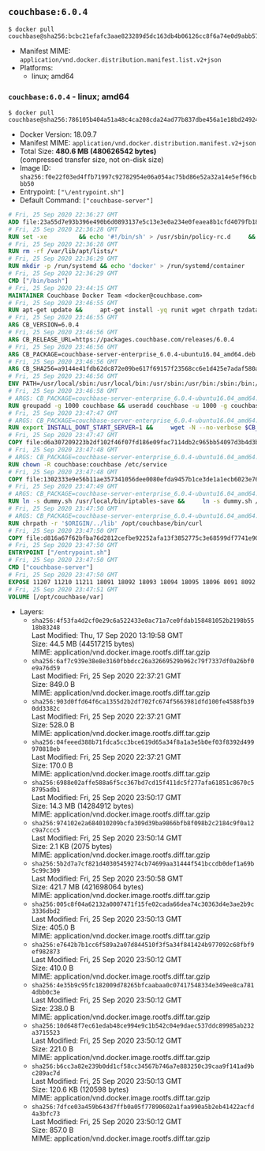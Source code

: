 ## `couchbase:6.0.4`

```console
$ docker pull couchbase@sha256:bcbc21efafc3aae823289d5dc163db4b06126cc8f6a74e0d9abb5730499d5447
```

-	Manifest MIME: `application/vnd.docker.distribution.manifest.list.v2+json`
-	Platforms:
	-	linux; amd64

### `couchbase:6.0.4` - linux; amd64

```console
$ docker pull couchbase@sha256:786105b404a51a48c4ca208cda24ad77b837dbe456a1e18bd24924d640fc36c7
```

-	Docker Version: 18.09.7
-	Manifest MIME: `application/vnd.docker.distribution.manifest.v2+json`
-	Total Size: **480.6 MB (480626542 bytes)**  
	(compressed transfer size, not on-disk size)
-	Image ID: `sha256:f0e22f03ed4ffb71997c92782954e06a054ac75bd86e52a32a14e5ef96cbbb50`
-	Entrypoint: `["\/entrypoint.sh"]`
-	Default Command: `["couchbase-server"]`

```dockerfile
# Fri, 25 Sep 2020 22:36:27 GMT
ADD file:23a55d7e93b396e490b6d0893137e5c13e3e0a234e0feaea8b1cfd4079fb1882 in / 
# Fri, 25 Sep 2020 22:36:28 GMT
RUN set -xe 		&& echo '#!/bin/sh' > /usr/sbin/policy-rc.d 	&& echo 'exit 101' >> /usr/sbin/policy-rc.d 	&& chmod +x /usr/sbin/policy-rc.d 		&& dpkg-divert --local --rename --add /sbin/initctl 	&& cp -a /usr/sbin/policy-rc.d /sbin/initctl 	&& sed -i 's/^exit.*/exit 0/' /sbin/initctl 		&& echo 'force-unsafe-io' > /etc/dpkg/dpkg.cfg.d/docker-apt-speedup 		&& echo 'DPkg::Post-Invoke { "rm -f /var/cache/apt/archives/*.deb /var/cache/apt/archives/partial/*.deb /var/cache/apt/*.bin || true"; };' > /etc/apt/apt.conf.d/docker-clean 	&& echo 'APT::Update::Post-Invoke { "rm -f /var/cache/apt/archives/*.deb /var/cache/apt/archives/partial/*.deb /var/cache/apt/*.bin || true"; };' >> /etc/apt/apt.conf.d/docker-clean 	&& echo 'Dir::Cache::pkgcache ""; Dir::Cache::srcpkgcache "";' >> /etc/apt/apt.conf.d/docker-clean 		&& echo 'Acquire::Languages "none";' > /etc/apt/apt.conf.d/docker-no-languages 		&& echo 'Acquire::GzipIndexes "true"; Acquire::CompressionTypes::Order:: "gz";' > /etc/apt/apt.conf.d/docker-gzip-indexes 		&& echo 'Apt::AutoRemove::SuggestsImportant "false";' > /etc/apt/apt.conf.d/docker-autoremove-suggests
# Fri, 25 Sep 2020 22:36:28 GMT
RUN rm -rf /var/lib/apt/lists/*
# Fri, 25 Sep 2020 22:36:29 GMT
RUN mkdir -p /run/systemd && echo 'docker' > /run/systemd/container
# Fri, 25 Sep 2020 22:36:29 GMT
CMD ["/bin/bash"]
# Fri, 25 Sep 2020 23:44:15 GMT
MAINTAINER Couchbase Docker Team <docker@couchbase.com>
# Fri, 25 Sep 2020 23:46:55 GMT
RUN apt-get update &&     apt-get install -yq runit wget chrpath tzdata     lsof lshw sysstat net-tools numactl python-httplib2 &&     apt-get autoremove && apt-get clean &&     rm -rf /var/lib/apt/lists/* /tmp/* /var/tmp/*
# Fri, 25 Sep 2020 23:46:55 GMT
ARG CB_VERSION=6.0.4
# Fri, 25 Sep 2020 23:46:56 GMT
ARG CB_RELEASE_URL=https://packages.couchbase.com/releases/6.0.4
# Fri, 25 Sep 2020 23:46:56 GMT
ARG CB_PACKAGE=couchbase-server-enterprise_6.0.4-ubuntu16.04_amd64.deb
# Fri, 25 Sep 2020 23:46:56 GMT
ARG CB_SHA256=a9144e41fdb62dc872e09be617f69157f23568cc6e1d425e7adaf580aeba9adf
# Fri, 25 Sep 2020 23:46:56 GMT
ENV PATH=/usr/local/sbin:/usr/local/bin:/usr/sbin:/usr/bin:/sbin:/bin:/opt/couchbase/bin:/opt/couchbase/bin/tools:/opt/couchbase/bin/install
# Fri, 25 Sep 2020 23:46:58 GMT
# ARGS: CB_PACKAGE=couchbase-server-enterprise_6.0.4-ubuntu16.04_amd64.deb CB_RELEASE_URL=https://packages.couchbase.com/releases/6.0.4 CB_SHA256=a9144e41fdb62dc872e09be617f69157f23568cc6e1d425e7adaf580aeba9adf CB_VERSION=6.0.4
RUN groupadd -g 1000 couchbase && useradd couchbase -u 1000 -g couchbase -M
# Fri, 25 Sep 2020 23:47:47 GMT
# ARGS: CB_PACKAGE=couchbase-server-enterprise_6.0.4-ubuntu16.04_amd64.deb CB_RELEASE_URL=https://packages.couchbase.com/releases/6.0.4 CB_SHA256=a9144e41fdb62dc872e09be617f69157f23568cc6e1d425e7adaf580aeba9adf CB_VERSION=6.0.4
RUN export INSTALL_DONT_START_SERVER=1 &&     wget -N --no-verbose $CB_RELEASE_URL/$CB_PACKAGE &&     echo "$CB_SHA256  $CB_PACKAGE" | sha256sum -c - &&     dpkg -i ./$CB_PACKAGE && rm -f ./$CB_PACKAGE
# Fri, 25 Sep 2020 23:47:47 GMT
COPY file:d6a307209223b2df102f46f07fd186e09fac7114db2c965bb54097d3b4d3b989 in /etc/service/couchbase-server/run 
# Fri, 25 Sep 2020 23:47:48 GMT
# ARGS: CB_PACKAGE=couchbase-server-enterprise_6.0.4-ubuntu16.04_amd64.deb CB_RELEASE_URL=https://packages.couchbase.com/releases/6.0.4 CB_SHA256=a9144e41fdb62dc872e09be617f69157f23568cc6e1d425e7adaf580aeba9adf CB_VERSION=6.0.4
RUN chown -R couchbase:couchbase /etc/service
# Fri, 25 Sep 2020 23:47:48 GMT
COPY file:1302333e9e56b11ae357341056dee0080efda9457b1ce3de1a1ecb6023e760ae in /usr/local/bin/ 
# Fri, 25 Sep 2020 23:47:49 GMT
# ARGS: CB_PACKAGE=couchbase-server-enterprise_6.0.4-ubuntu16.04_amd64.deb CB_RELEASE_URL=https://packages.couchbase.com/releases/6.0.4 CB_SHA256=a9144e41fdb62dc872e09be617f69157f23568cc6e1d425e7adaf580aeba9adf CB_VERSION=6.0.4
RUN ln -s dummy.sh /usr/local/bin/iptables-save &&     ln -s dummy.sh /usr/local/bin/lvdisplay &&     ln -s dummy.sh /usr/local/bin/vgdisplay &&     ln -s dummy.sh /usr/local/bin/pvdisplay
# Fri, 25 Sep 2020 23:47:50 GMT
# ARGS: CB_PACKAGE=couchbase-server-enterprise_6.0.4-ubuntu16.04_amd64.deb CB_RELEASE_URL=https://packages.couchbase.com/releases/6.0.4 CB_SHA256=a9144e41fdb62dc872e09be617f69157f23568cc6e1d425e7adaf580aeba9adf CB_VERSION=6.0.4
RUN chrpath -r '$ORIGIN/../lib' /opt/couchbase/bin/curl
# Fri, 25 Sep 2020 23:47:50 GMT
COPY file:d816a67f62bfba76d2812cefbe92252afa13f3852775c3e68599df7741e90cb7 in / 
# Fri, 25 Sep 2020 23:47:50 GMT
ENTRYPOINT ["/entrypoint.sh"]
# Fri, 25 Sep 2020 23:47:50 GMT
CMD ["couchbase-server"]
# Fri, 25 Sep 2020 23:47:50 GMT
EXPOSE 11207 11210 11211 18091 18092 18093 18094 18095 18096 8091 8092 8093 8094 8095 8096
# Fri, 25 Sep 2020 23:47:51 GMT
VOLUME [/opt/couchbase/var]
```

-	Layers:
	-	`sha256:4f53fa4d2cf0e29c6a522433e0ac71a7ce0fdab158481052b2198b5518b83248`  
		Last Modified: Thu, 17 Sep 2020 13:19:58 GMT  
		Size: 44.5 MB (44517215 bytes)  
		MIME: application/vnd.docker.image.rootfs.diff.tar.gzip
	-	`sha256:6af7c939e38e8e3160fbbdcc26a32669529b962c79f7337df0a26bf0e9a76d59`  
		Last Modified: Fri, 25 Sep 2020 22:37:21 GMT  
		Size: 849.0 B  
		MIME: application/vnd.docker.image.rootfs.diff.tar.gzip
	-	`sha256:903d0ffd64f6ca1355d2b2df702fc674f5663981dfd100fe4588fb390dd3382c`  
		Last Modified: Fri, 25 Sep 2020 22:37:21 GMT  
		Size: 528.0 B  
		MIME: application/vnd.docker.image.rootfs.diff.tar.gzip
	-	`sha256:04feeed388b71fdca5cc3bce619d65a34f8a1a3e5b0ef03f8392d499970818eb`  
		Last Modified: Fri, 25 Sep 2020 22:37:21 GMT  
		Size: 170.0 B  
		MIME: application/vnd.docker.image.rootfs.diff.tar.gzip
	-	`sha256:6988e02affe588a6f5cc367bd7cd15f411dc5f277afa61851c8670c58795adb1`  
		Last Modified: Fri, 25 Sep 2020 23:50:17 GMT  
		Size: 14.3 MB (14284912 bytes)  
		MIME: application/vnd.docker.image.rootfs.diff.tar.gzip
	-	`sha256:974102e2a684010209bcfa309d39ba9866bfb8f098b2c2184c9f0a12c9a7ccc5`  
		Last Modified: Fri, 25 Sep 2020 23:50:14 GMT  
		Size: 2.1 KB (2075 bytes)  
		MIME: application/vnd.docker.image.rootfs.diff.tar.gzip
	-	`sha256:5b2d7a7cf821d40305459274cb74699aa31444f541bccdb0def1a69b5c99c309`  
		Last Modified: Fri, 25 Sep 2020 23:50:58 GMT  
		Size: 421.7 MB (421698064 bytes)  
		MIME: application/vnd.docker.image.rootfs.diff.tar.gzip
	-	`sha256:005c8f04a62132a0007471f15fe02cada66dea74c30363d4e3ae2b9c3336dbd2`  
		Last Modified: Fri, 25 Sep 2020 23:50:13 GMT  
		Size: 405.0 B  
		MIME: application/vnd.docker.image.rootfs.diff.tar.gzip
	-	`sha256:e7642b7b1cc6f589a2a07d844510f3f5a34f841424b977092c68fbf9ef982873`  
		Last Modified: Fri, 25 Sep 2020 23:50:12 GMT  
		Size: 410.0 B  
		MIME: application/vnd.docker.image.rootfs.diff.tar.gzip
	-	`sha256:4e35b9c95fc182009d78265bfcaabaa0c07417548334e349ee8ca7814dbb0c3e`  
		Last Modified: Fri, 25 Sep 2020 23:50:12 GMT  
		Size: 238.0 B  
		MIME: application/vnd.docker.image.rootfs.diff.tar.gzip
	-	`sha256:10d648f7ec61edab48ce994e9c1b542c04e9daec537ddc89985ab232a3715523`  
		Last Modified: Fri, 25 Sep 2020 23:50:12 GMT  
		Size: 221.0 B  
		MIME: application/vnd.docker.image.rootfs.diff.tar.gzip
	-	`sha256:b6cc3a82e239b0dd1cf58cc34567b746a7e883250c39caa9f141ad9bc289ac7d`  
		Last Modified: Fri, 25 Sep 2020 23:50:13 GMT  
		Size: 120.6 KB (120598 bytes)  
		MIME: application/vnd.docker.image.rootfs.diff.tar.gzip
	-	`sha256:7dfce03a459b643d7ffb0a05f77890602a1faa990a5b2eb41422acfd4a3bfc73`  
		Last Modified: Fri, 25 Sep 2020 23:50:12 GMT  
		Size: 857.0 B  
		MIME: application/vnd.docker.image.rootfs.diff.tar.gzip
